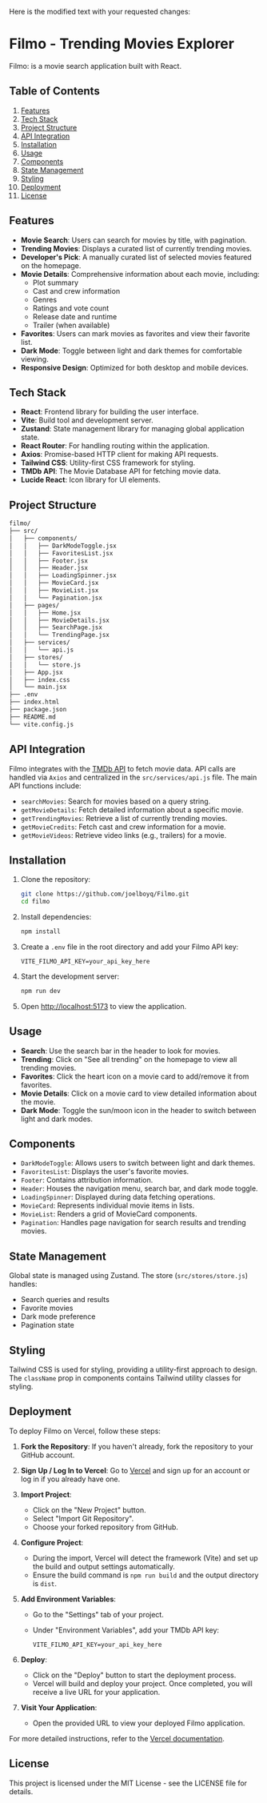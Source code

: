 Here is the modified text with your requested changes:

# Filmo - Trending Movies Explorer

Filmo: is a movie search application built with React.

## Table of Contents

1. [Features](#features)
2. [Tech Stack](#tech-stack)
3. [Project Structure](#project-structure)
4. [API Integration](#api-integration)
5. [Installation](#installation)
6. [Usage](#usage)
7. [Components](#components)
8. [State Management](#state-management)
9. [Styling](#styling)
10. [Deployment](#deployment)
11. [License](#license)

## Features

- **Movie Search**: Users can search for movies by title, with pagination.
- **Trending Movies**: Displays a curated list of currently trending movies.
- **Developer's Pick**: A manually curated list of selected movies featured on the homepage.
- **Movie Details**: Comprehensive information about each movie, including:
  - Plot summary
  - Cast and crew information
  - Genres
  - Ratings and vote count
  - Release date and runtime
  - Trailer (when available)
- **Favorites**: Users can mark movies as favorites and view their favorite list.
- **Dark Mode**: Toggle between light and dark themes for comfortable viewing.
- **Responsive Design**: Optimized for both desktop and mobile devices.

## Tech Stack

- **React**: Frontend library for building the user interface.
- **Vite**: Build tool and development server.
- **Zustand**: State management library for managing global application state.
- **React Router**: For handling routing within the application.
- **Axios**: Promise-based HTTP client for making API requests.
- **Tailwind CSS**: Utility-first CSS framework for styling.
- **TMDb API**: The Movie Database API for fetching movie data.
- **Lucide React**: Icon library for UI elements.

## Project Structure

```txt
filmo/
├── src/
│   ├── components/
│   │   ├── DarkModeToggle.jsx
│   │   ├── FavoritesList.jsx
│   │   ├── Footer.jsx
│   │   ├── Header.jsx
│   │   ├── LoadingSpinner.jsx
│   │   ├── MovieCard.jsx
│   │   ├── MovieList.jsx
│   │   └── Pagination.jsx
│   ├── pages/
│   │   ├── Home.jsx
│   │   ├── MovieDetails.jsx
│   │   ├── SearchPage.jsx
│   │   └── TrendingPage.jsx
│   ├── services/
│   │   └── api.js
│   ├── stores/
│   │   └── store.js
│   ├── App.jsx
│   ├── index.css
│   └── main.jsx
├── .env
├── index.html
├── package.json
├── README.md
└── vite.config.js
```

## API Integration

Filmo integrates with the [TMDb API](https://www.themoviedb.org/documentation/api) to fetch movie data. API calls are handled via `Axios` and centralized in the `src/services/api.js` file. The main API functions include:

- `searchMovies`: Search for movies based on a query string.
- `getMovieDetails`: Fetch detailed information about a specific movie.
- `getTrendingMovies`: Retrieve a list of currently trending movies.
- `getMovieCredits`: Fetch cast and crew information for a movie.
- `getMovieVideos`: Retrieve video links (e.g., trailers) for a movie.

## Installation

1. Clone the repository:

   ```bash
   git clone https://github.com/joelboyq/Filmo.git
   cd filmo
   ```

2. Install dependencies:

   ```bash
   npm install
   ```

3. Create a `.env` file in the root directory and add your Filmo API key:

   ```env
   VITE_FILMO_API_KEY=your_api_key_here
   ```

4. Start the development server:

   ```bash
   npm run dev
   ```

5. Open <http://localhost:5173> to view the application.

## Usage

- **Search**: Use the search bar in the header to look for movies.
- **Trending**: Click on "See all trending" on the homepage to view all trending movies.
- **Favorites**: Click the heart icon on a movie card to add/remove it from favorites.
- **Movie Details**: Click on a movie card to view detailed information about the movie.
- **Dark Mode**: Toggle the sun/moon icon in the header to switch between light and dark modes.

## Components

- `DarkModeToggle`: Allows users to switch between light and dark themes.
- `FavoritesList`: Displays the user's favorite movies.
- `Footer`: Contains attribution information.
- `Header`: Houses the navigation menu, search bar, and dark mode toggle.
- `LoadingSpinner`: Displayed during data fetching operations.
- `MovieCard`: Represents individual movie items in lists.
- `MovieList`: Renders a grid of MovieCard components.
- `Pagination`: Handles page navigation for search results and trending movies.

## State Management

Global state is managed using Zustand. The store (`src/stores/store.js`) handles:

- Search queries and results
- Favorite movies
- Dark mode preference
- Pagination state

## Styling

Tailwind CSS is used for styling, providing a utility-first approach to design. The `className` prop in components contains Tailwind utility classes for styling.

## Deployment

To deploy Filmo on Vercel, follow these steps:

1. **Fork the Repository**: If you haven't already, fork the repository to your GitHub account.

2. **Sign Up / Log In to Vercel**: Go to [Vercel](https://vercel.com/) and sign up for an account or log in if you already have one.

3. **Import Project**:
   - Click on the "New Project" button.
   - Select "Import Git Repository".
   - Choose your forked repository from GitHub.

4. **Configure Project**:
   - During the import, Vercel will detect the framework (Vite) and set up the build and output settings automatically.
   - Ensure the build command is `npm run build` and the output directory is `dist`.

5. **Add Environment Variables**:
   - Go to the "Settings" tab of your project.
   - Under "Environment Variables", add your TMDb API key:

     ```plaintext
     VITE_FILMO_API_KEY=your_api_key_here
     ```

6. **Deploy**:
   - Click on the "Deploy" button to start the deployment process.
   - Vercel will build and deploy your project. Once completed, you will receive a live URL for your application.

7. **Visit Your Application**:
   - Open the provided URL to view your deployed Filmo application.

For more detailed instructions, refer to the [Vercel documentation](https://vercel.com/docs).

## License

This project is licensed under the MIT License - see the LICENSE file for details.
